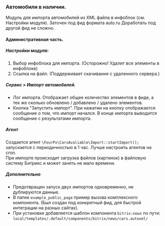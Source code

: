 ### Автомобили в наличии.

Модуль для импорта автомобилей из XML файла в инфоблок (см. Настройки модуля). Заточен под фид формата auto.ru
Доработать под другой фид не сложно.

#### Административная часть.

##### Настройки модуля:
1. Выбор инфоблока для импорта. (Осторожно! Удалит все элементы в инфоблоке)
2. Ссылка на файл. (Поддерживает скачивание с удаленного сервера.)

##### Сервис > Импорт автомобилей.
- Лог импорта. Отображает общее количество элементов в фиде, а тек же сколько обновлено / добавлено / удалено элементов.   
- Кнопка "Запустить импорт". При нажатии на кнопку отображается сообщение о том, что импорт начался. В конце импорта выводится сообщение с результатами импорта.

##### Агент
Создается агент `\FourPx\CarsAvaliable\Import::startImport();` запускается с периодичностью в 1 час.
Лучше настроить агентов на cron.  
При импорте происходит загрузка файлов (картинок) в файловую систему Битрикс и может занять не мало времени.

##### Дополнительно
- Предотвращен запуск двух импортов одновременно, не дублируются данные.
- В папке `example_public_page` пример вызова комплексного компонента. (Был создан под конкретный фид, для быстрой интеграции на разных сайтах).
- При установке добавляется шаблон компонента `bitrix:news` по пути: `local/templates/.default/components/bitrix/news/cars.autoxml/`